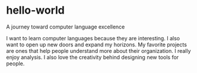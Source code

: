 # hello-world
A journey toward computer language excellence

I want to learn computer languages because they are interesting. I also want to open up new doors and expand my horizons. My favorite projects are ones that help people understand more about their organization. I really enjoy analysis. I also love the creativity behind designing new tools for people.
